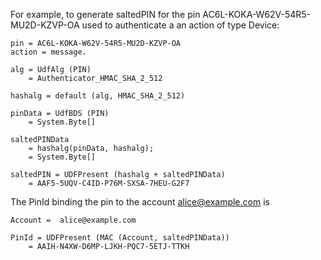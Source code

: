 

For example, to generate saltedPIN for the pin
AC6L-KOKA-W62V-54R5-MU2D-KZVP-OA used to authenticate a an action of type Device:

~~~~
pin = AC6L-KOKA-W62V-54R5-MU2D-KZVP-OA
action = message.

alg = UdfAlg (PIN)
    = Authenticator_HMAC_SHA_2_512

hashalg = default (alg, HMAC_SHA_2_512)

pinData = UdfBDS (PIN)
    = System.Byte[]

saltedPINData 
    = hashalg(pinData, hashalg);
    = System.Byte[]

saltedPIN = UDFPresent (hashalg + saltedPINData)
    = AAF5-5UQV-C4ID-P76M-SXSA-7HEU-G2F7
~~~~

The PinId binding the pin to the account alice@example.com is

~~~~
Account =  alice@example.com 

PinId = UDFPresent (MAC (Account, saltedPINData))
    = AAIH-N4XW-D6MP-LJKH-PQC7-5ETJ-TTKH
~~~~

